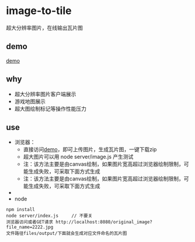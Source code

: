 # image-to-tile
超大分辨率图片，在线输出瓦片图

## demo
  [demo](https://zhuguibiao.github.io/image-to-tile/)

## why
- 超大分辨率图片客户端展示
- 游戏地图展示
- 超大图绘制标记等操作性能压力


## use
- 浏览器：
  - 直接访问[demo](https://zhuguibiao.github.io/image-to-tile/)，即可上传图片，生成瓦片图，一键下载zip
  - 超大图片可以用 node server/image.js 产生测试
  - 注：该方法主要是由canvas绘制，如果图片宽高超过浏览器绘制限制，可能生成失败，可采取下面方式生成
  - 注：该方法主要是由canvas绘制，如果图片宽高超过浏览器绘制限制，可能生成失败，可采取下面方式生成
- 
- node
```shell
npm install 
node server/index.js 	 // 不要关
浏览器访问或者GET请求 http://localhost:8080/original_image?file_name=2222.jpg
文件路径files/output/下面就会生成对应文件命名的瓦片图
```
